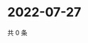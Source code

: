 # 2022-07-27

共 0 条

<!-- BEGIN WEIBO -->
<!-- 最后更新时间 Wed Jul 27 2022 02:01:28 GMT+0800 (China Standard Time) -->

<!-- END WEIBO -->
